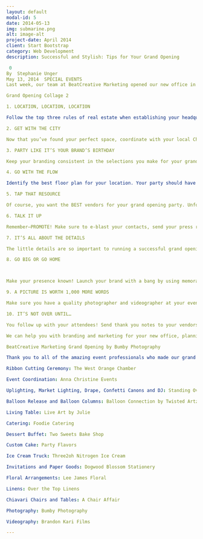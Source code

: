 ```yaml
---
layout: default
modal-id: 5
date: 2014-05-13
img: submarine.png
alt: image-alt
project-date: April 2014
client: Start Bootstrap
category: Web Development
description: Successful and Stylish: Tips for Your Grand Opening

 0
By  Stephanie Unger
May 13, 2014  SPECIAL EVENTS
Last week, our team at BeatCreative Marketing opened our new office in style with a ribbon cutting ceremony and grand opening party. Check out some of our behind the scenes social media snapshots and then read how we can help you achieve similar results.

Grand Opening Collage 2

1. LOCATION, LOCATION, LOCATION

Follow the top three rules of real estate when establishing your headquarters. The location of your office will set the tone for how your business develops. Want to gain interest through word-of-mouth and passers-by? Select a store front in a popular shopping area or a shop near a busy intersection. If you’d rather have a quiet haven to boost creative energy, try to find location near something you find inspiring: a body of water, museum, or park, perhaps.

2. GET WITH THE CITY

Now that you’ve found your perfect space, coordinate with your local Chamber of Commerce to conduct a ribbon cutting ceremony or sponsored grand opening party. Since the event will most likely go on the city’s event calendar, you’ll naturally gain more curious attendees and get a little free advertising.

3. PARTY LIKE IT’S YOUR BRAND’S BIRTHDAY

Keep your branding consistent in the selections you make for your grand opening party. From the colors to the refreshments to the entertainment, your brand should be represented in all aspects of the event. For example, if your company focuses on healthy living, it may not be a wise choice to serve pizza and cupcakes.

4. GO WITH THE FLOW

Identify the best floor plan for your location. Your party should have an easy flow to it that makes mingling easy. Are there certain elements that you want to highlight for your guests? Make sure important aspects of the party are in prominent places or put on display. Also, consider the elements: where can you place food and drink so it is not disturbed by wind, rain, heat, snow, etcetera?

5. TAP THAT RESOURCE

Of course, you want the BEST vendors for your grand opening party. Unfortunately, the best often comes at a price. If you’d rather not spend all of your hard-earned cash, make sure you consider your resources and connections. Do you have friends or family in the service industry? See if you can have them donate their time to bartend or pass hors d’oeuvres, or use their employee discount on catering. Can you barter your services to feature any of your clients?

6. TALK IT UP

Remember—PROMOTE! Make sure to e-blast your contacts, send your press release to local newspapers and magazines, create an event on Facebook, post frequently on social media leading up to the event, write blogs about your upcoming party, and tell everyone you meet! You can’t have too much promotion–this is a big deal!

7. IT’S ALL ABOUT THE DETAILS

The little details are so important to running a successful grand opening. Send personal invites to your VIPs and prospective clients. Include branded details wherever possible. Make your attendees feel special by offering goody bags or other takeaway. All of these touches will help you be on top of your game.

8. GO BIG OR GO HOME



Make your presence known! Launch your brand with a bang by using memorable, attention-grabbing effects. Add excitement (and close-proximity promotion) with a pop of a confetti canon, excitement of a balloon release, or blaze of searchlight for a nighttime event.

9. A PICTURE IS WORTH 1,000 MORE WORDS

Make sure you have a quality photographer and videographer at your event. Capturing the highlights will help you promote post-event. Attendees can reminisce about their favorite moments and people who missed the party can get still an idea of how amazing your company is.

10. IT’S NOT OVER UNTIL…

You follow up with your attendees! Send thank you notes to your vendors (either via e-mail or snail mail). Thank your clients for attending either personally, or through a dedicated e-blast. Most importantly, contact everyone who inquired about your company! Ideally, your grand opening party should solidify relationships and garner new ones.

We can help you with branding and marketing for your new office, planning your grand opening, and creating promotional materials and social media posts for the event–just ask us how!

BeatCreative Marketing Grand Opening by Bumby Photography

Thank you to all of the amazing event professionals who made our grand opening an event to remember:

Ribbon Cutting Ceremony: The West Orange Chamber

Event Coordination: Anna Christine Events

Uplighting, Market Lighting, Drape, Confetti Canons and DJ: Standing Ovation Entertainment

Balloon Release and Balloon Columns: Balloon Connection by Twisted Artz

Living Table: Live Art by Julie

Catering: Foodie Catering

Dessert Buffet: Two Sweets Bake Shop

Custom Cake: Party Flavors

Ice Cream Truck: Three2oh Nitrogen Ice Cream

Invitations and Paper Goods: Dogwood Blossom Stationery

Floral Arrangements: Lee James Floral

Linens: Over the Top Linens

Chiavari Chairs and Tables: A Chair Affair

Photography: Bumby Photography

Videography: Brandon Kari Films

---
```

